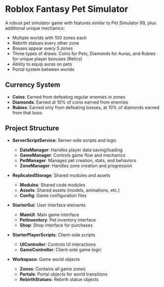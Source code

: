 # Roblox Fantasy Pet Simulator

A robust pet simulator game with features similar to Pet Simulator 99, plus additional unique mechanics:
- Multiple worlds with 100 zones each
- Rebirth statues every other zone
- Bosses appear every 5 zones
- Three types of draws: Coins for Pets, Diamonds for Auras, and Rubies for unique player bonuses (Relics)
- Ability to equip auras on pets
- Portal system between worlds

## Currency System

- **Coins**: Earned from defeating regular enemies in zones
- **Diamonds**: Earned at 10% of coins earned from enemies
- **Rubies**: Earned only from defeating bosses, at 10% of diamonds earned from that boss

## Project Structure

- **ServerScriptService**: Server-side scripts and logic
  - **DataManager**: Handles player data saving/loading
  - **GameManager**: Controls game flow and mechanics
  - **PetManager**: Manages pet creation, stats, and behaviors
  - **ZoneManager**: Handles zone creation and progression
  
- **ReplicatedStorage**: Shared modules and assets
  - **Modules**: Shared code modules
  - **Assets**: Shared assets (models, animations, etc.)
  - **Config**: Game configuration files
  
- **StarterGui**: User interface elements
  - **MainUI**: Main game interface
  - **PetInventory**: Pet inventory interface
  - **Shop**: Shop interface for purchases
  
- **StarterPlayerScripts**: Client-side scripts
  - **UIController**: Controls UI interactions
  - **GameController**: Client-side game logic
  
- **Workspace**: Game world objects
  - **Zones**: Contains all game zones
  - **Portals**: Portal objects for world transitions
  - **RebirthStatues**: Rebirth statue objects
